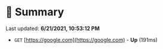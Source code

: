 # 📖 Summary
Last updated: **6/21/2021, 10:53:12 PM**

- `GET` [https://google.com](https://google.com) - **Up** (191ms)
